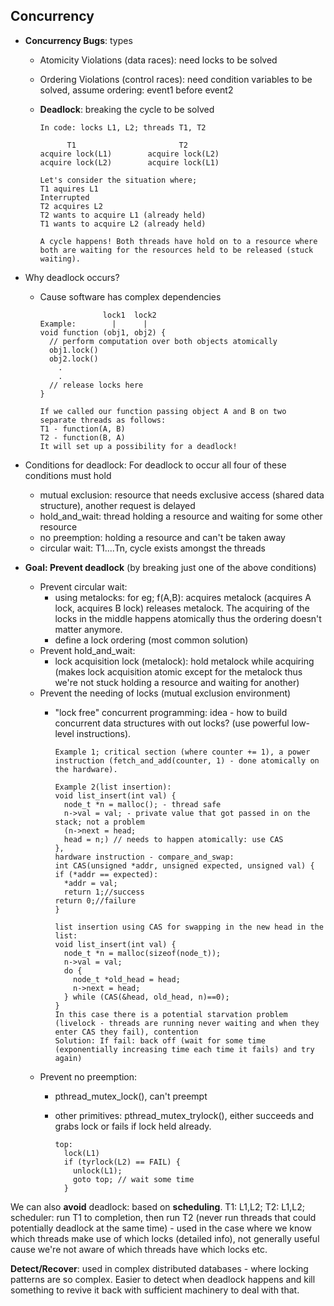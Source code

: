 ## Concurrency
- **Concurrency Bugs**: types
  - Atomicity Violations (data races): need locks to be solved
  - Ordering Violations (control races): need condition variables to be solved, assume ordering: event1 before event2
  - **Deadlock**: breaking the cycle to be solved

        In code: locks L1, L2; threads T1, T2
        
              T1                       T2
        acquire lock(L1)        acquire lock(L2)
        acquire lock(L2)        acquire lock(L1)
        
        Let's consider the situation where;
        T1 aquires L1
        Interrupted
        T2 acquires L2
        T2 wants to acquire L1 (already held)
        T1 wants to acquire L2 (already held)
        
        A cycle happens! Both threads have hold on to a resource where both are waiting for the resources held to be released (stuck waiting).
        
- Why deadlock occurs?
  - Cause software has complex dependencies

                      lock1  lock2
        Example:        |      |
        void function (obj1, obj2) {
          // perform computation over both objects atomically
          obj1.lock()
          obj2.lock()
            .
            .
          // release locks here  
        }
        
        If we called our function passing object A and B on two separate threads as follows:
        T1 - function(A, B)
        T2 - function(B, A)
        It will set up a possibility for a deadlock!
   
   
- Conditions for deadlock: For deadlock to occur all four of these conditions must hold
  - mutual exclusion: resource that needs exclusive access (shared data structure), another request is delayed
  - hold_and_wait: thread holding a resource and waiting for some other resource
  - no preemption: holding a resource and can't be taken away
  - circular wait: T1....Tn, cycle exists amongst the threads


- **Goal: Prevent deadlock** (by breaking just one of the above conditions)
  - Prevent circular wait: 
    - using metalocks: for eg; f(A,B): acquires metalock (acquires A lock, acquires B lock) releases metalock. The acquiring of the locks in the middle happens atomically thus the ordering doesn't matter anymore.
    - define a lock ordering (most common solution)
  - Prevent hold_and_wait:
    - lock acquisition lock (metalock): hold metalock while acquiring (makes lock acquisition atomic except for the metalock thus we're not stuck holding a resource and waiting for another)
  - Prevent the needing of locks (mutual exclusion environment)
    - "lock free" concurrent programming: idea - how to build concurrent data structures with out locks? (use powerful low-level instructions).    
    
    
          Example 1; critical section (where counter += 1), a power instruction (fetch_and_add(counter, 1) - done atomically on the hardware). 
           
          Example 2(list insertion):  
          void list_insert(int val) { 
            node_t *n = malloc(); - thread safe
            n->val = val; - private value that got passed in on the stack; not a problem
            (n->next = head; 
            head = n;) // needs to happen atomically: use CAS 
          }, 
          hardware instruction - compare_and_swap: 
          int CAS(unsigned *addr, unsigned expected, unsigned val) { 
          if (*addr == expected): 
            *addr = val; 
            return 1;//success 
          return 0;//failure 
          }
          
          list insertion using CAS for swapping in the new head in the list:
          void list_insert(int val) { 
            node_t *n = malloc(sizeof(node_t)); 
            n->val = val;
            do {
              node_t *old_head = head;
              n->next = head;
            } while (CAS(&head, old_head, n)==0);
          }
          In this case there is a potential starvation problem (livelock - threads are running never waiting and when they enter CAS they fail), contention
          Solution: If fail: back off (wait for some time (exponentially increasing time each time it fails) and try again)
          
  - Prevent no preemption:
    - pthread_mutex_lock(), can't preempt
    - other primitives: pthread_mutex_trylock(), either succeeds and grabs lock or fails if lock held already. 

          top:
            lock(L1)
            if (tyrlock(L2) == FAIL) {
              unlock(L1);
              goto top; // wait some time
            }
            
We can also **avoid** deadlock: based on **scheduling**. T1: L1,L2; T2: L1,L2; scheduler: run T1 to completion, then run T2 (never run threads that could potentially deadlock at the same time) - used in the case where we know which threads make use of which locks (detailed info), not generally useful cause we're not aware of which threads have which locks etc.


**Detect/Recover**: used in complex distributed databases - where locking patterns are so complex. Easier to detect when deadlock happens and kill something to revive it back with sufficient machinery to deal with that.
          
          




